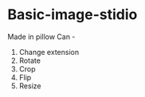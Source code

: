 # Basic-image-stidio
Made in pillow 
Can -
1. Change extension
2. Rotate
3. Crop
4. Flip
5. Resize 
